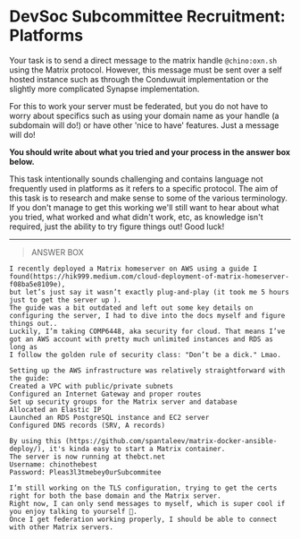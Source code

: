 # DevSoc Subcommittee Recruitment: Platforms

Your task is to send a direct message to the matrix handle `@chino:oxn.sh` using the Matrix protocol. However, this message must be sent over a self hosted instance such as through the Conduwuit implementation or the slightly more complicated Synapse implementation.

For this to work your server must be federated, but you do not have to worry about specifics such as using your domain name as your handle (a subdomain will do!) or have other 'nice to have' features. Just a message will do!

**You should write about what you tried and your process in the answer box below.**

This task intentionally sounds challenging and contains language not frequently used in platforms as it refers to a specific protocol. The aim of this task is to research and make sense to some of the various terminology. If you don't manage to get this working we'll still want to hear about what you tried, what worked and what didn't work, etc, as knowledge isn't required, just the ability to try figure things out! Good luck!

---

> ANSWER BOX

```
I recently deployed a Matrix homeserver on AWS using a guide I found(https://hik999.medium.com/cloud-deployment-of-matrix-homeserver-f08ba5e8109e),
but let’s just say it wasn’t exactly plug-and-play (it took me 5 hours just to get the server up ).
The guide was a bit outdated and left out some key details on configuring the server, I had to dive into the docs myself and figure things out..
Luckily, I’m taking COMP6448, aka security for cloud. That means I’ve got an AWS account with pretty much unlimited instances and RDS as long as
I follow the golden rule of security class: "Don’t be a dick." Lmao.

Setting up the AWS infrastructure was relatively straightforward with the guide:
Created a VPC with public/private subnets
Configured an Internet Gateway and proper routes
Set up security groups for the Matrix server and database
Allocated an Elastic IP
Launched an RDS PostgreSQL instance and EC2 server
Configured DNS records (SRV, A records)

By using this (https://github.com/spantaleev/matrix-docker-ansible-deploy/), it's kinda easy to start a Matrix container.
The server is now running at thebct.net
Username: chinothebest
Password: Pleas3l3tmebey0urSubcommitee

I’m still working on the TLS configuration, trying to get the certs right for both the base domain and the Matrix server.
Right now, I can only send messages to myself, which is super cool if you enjoy talking to yourself 🤡.
Once I get federation working properly, I should be able to connect with other Matrix servers.
```
